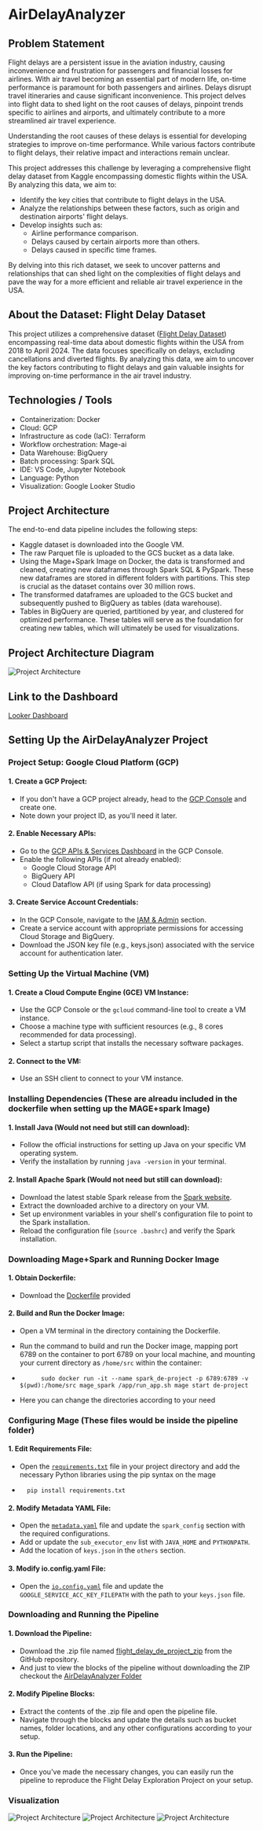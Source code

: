 # AirDelayAnalyzer

## Problem Statement

Flight delays are a persistent issue in the aviation industry, causing inconvenience and frustration for passengers and financial losses for airlines.
With air travel becoming an essential part of modern life, on-time performance is paramount for both passengers and airlines. Delays disrupt travel itineraries and cause significant inconvenience. This project delves into flight data to shed light on the root causes of delays, pinpoint trends specific to airlines and airports, and ultimately contribute to a more streamlined air travel experience.

Understanding the root causes of these delays is essential for developing strategies to improve on-time performance. While various factors contribute to flight delays, their relative impact and interactions remain unclear.

This project addresses this challenge by leveraging a comprehensive flight delay dataset from Kaggle encompassing domestic flights within the USA. By analyzing this data, we aim to:

- Identify the key cities that contribute to flight delays in the USA.
- Analyze the relationships between these factors, such as origin and destination airports' flight delays.
- Develop insights such as:
  - Airline performance comparison.
  - Delays caused by certain airports more than others.
  - Delays caused in specific time frames.

By delving into this rich dataset, we seek to uncover patterns and relationships that can shed light on the complexities of flight delays and pave the way for a more efficient and reliable air travel experience in the USA.

## About the Dataset: Flight Delay Dataset

This project utilizes a comprehensive dataset ([Flight Delay Dataset](https://www.kaggle.com/datasets/arvindnagaonkar/flight-delay/data)) encompassing real-time data about domestic flights within the USA from 2018 to April 2024.
The data focuses specifically on delays, excluding cancellations and diverted flights.
By analyzing this data, we aim to uncover the key factors contributing to flight delays and gain valuable insights for improving on-time performance in the air travel industry.

## Technologies / Tools

- Containerization: Docker
- Cloud: GCP
- Infrastructure as code (IaC): Terraform
- Workflow orchestration: Mage-ai
- Data Warehouse: BigQuery
- Batch processing: Spark SQL
- IDE: VS Code, Jupyter Notebook
- Language: Python
- Visualization: Google Looker Studio

## Project Architecture

The end-to-end data pipeline includes the following steps:

- Kaggle dataset is downloaded into the Google VM.
- The raw Parquet file is uploaded to the GCS bucket as a data lake.
- Using the Mage+Spark Image on Docker, the data is transformed and cleaned, creating new dataframes through Spark SQL & PySpark. These new dataframes are stored in different folders with partitions. This step is crucial as the dataset contains over 30 million rows.
- The transformed dataframes are uploaded to the GCS bucket and subsequently pushed to BigQuery as tables (data warehouse).
- Tables in BigQuery are queried, partitioned by year, and clustered for optimized performance. These tables will serve as the foundation for creating new tables, which will ultimately be used for visualizations.

## Project Architecture Diagram

![Project Architecture](https://github.com/PD013/AirDelayAnalyzer/assets/114251906/b1631b99-2202-4ac4-9fa5-7c506afe05b4)

## Link to the Dashboard

[Looker Dashboard](https://lookerstudio.google.com/reporting/b2519cc7-0b02-496b-9caa-3e3eaf65916b)

## Setting Up the AirDelayAnalyzer Project

### Project Setup: Google Cloud Platform (GCP)

#### 1. Create a GCP Project:

- If you don't have a GCP project already, head to the [GCP Console](https://console.cloud.google.com/) and create one.
- Note down your project ID, as you'll need it later.

#### 2. Enable Necessary APIs:

- Go to the [GCP APIs & Services Dashboard](https://console.cloud.google.com/apis/dashboard) in the GCP Console.
- Enable the following APIs (if not already enabled):
  - Google Cloud Storage API
  - BigQuery API
  - Cloud Dataflow API (if using Spark for data processing)

#### 3. Create Service Account Credentials:

- In the GCP Console, navigate to the [IAM & Admin](https://console.cloud.google.com/iam-admin) section.
- Create a service account with appropriate permissions for accessing Cloud Storage and BigQuery.
- Download the JSON key file (e.g., keys.json) associated with the service account for authentication later.

### Setting Up the Virtual Machine (VM)

#### 1. Create a Cloud Compute Engine (GCE) VM Instance:

- Use the GCP Console or the `gcloud` command-line tool to create a VM instance.
- Choose a machine type with sufficient resources (e.g., 8 cores recommended for data processing).
- Select a startup script that installs the necessary software packages.

#### 2. Connect to the VM:

- Use an SSH client to connect to your VM instance.

### Installing Dependencies (These are alreadu included in the dockerfile when setting up the MAGE+spark Image)

#### 1. Install Java (Would not need but still can download):

- Follow the official instructions for setting up Java on your specific VM operating system.
- Verify the installation by running `java -version` in your terminal.

#### 2. Install Apache Spark (Would not need but still can download):

- Download the latest stable Spark release from the [Spark website](https://spark.apache.org/downloads.html).
- Extract the downloaded archive to a directory on your VM.
- Set up environment variables in your shell's configuration file to point to the Spark installation.
- Reload the configuration file (`source .bashrc`) and verify the Spark installation.

### Downloading Mage+Spark and Running Docker Image 

#### 1. Obtain Dockerfile:

- Download the [Dockerfile](https://github.com/PD013/AirDelayAnalyzer/blob/main/Dockerfile) provided

#### 2. Build and Run the Docker Image:

- Open a VM terminal in the directory containing the Dockerfile.
- Run the command to build and run the Docker image, mapping port 6789 on the container to port 6789 on your local machine, and mounting your current directory as `/home/src` within the container:
  
-           sudo docker run -it --name spark_de-project -p 6789:6789 -v $(pwd):/home/src mage_spark /app/run_app.sh mage start de-project

- Here you can change the directories according to your need

  
### Configuring Mage (These files would be inside the pipeline folder)

#### 1. Edit Requirements File:

- Open the [`requirements.txt`](https://github.com/PD013/AirDelayAnalyzer/blob/main/requirements.txt) file in your project directory and add the necessary Python libraries using the pip syntax on the mage
-       pip install requirements.txt
  
#### 2. Modify Metadata YAML File:

- Open the [`metadata.yaml`](/metadata.yaml) file and update the `spark_config` section with the required configurations.
- Add or update the `sub_executor_env` list with `JAVA_HOME` and `PYTHONPATH`.
- Add the location of `keys.json` in the `others` section.
  

#### 3. Modify io.config.yaml File:

- Open the [`io.config.yaml`](/io.config.yaml)  file and update the `GOOGLE_SERVICE_ACC_KEY_FILEPATH` with the path to your `keys.json` file.

### Downloading and Running the Pipeline

#### 1. Download the Pipeline:

- Download the .zip file named [flight_delay_de_project_zip](/flight_delay_de_project_zip) from the GitHub repository.
- And just to view the blocks of the pipeline without downloading the ZIP checkout the [AirDelayAnalyzer Folder](/AirDelayAnalyzer)

#### 2. Modify Pipeline Blocks:

- Extract the contents of the .zip file and open the pipeline file.
- Navigate through the blocks and update the details such as bucket names, folder locations, and any other configurations according to your setup.

#### 3. Run the Pipeline:

- Once you've made the necessary changes, you can easily run the pipeline to reproduce the Flight Delay Exploration Project on your setup.


### Visualization
![Project Architecture](https://github.com/PD013/AirDelayAnalyzer/assets/114251906/b1631b99-2202-4ac4-9fa5-7c506afe05b4)
![Project Architecture](https://github.com/PD013/AirDelayAnalyzer/assets/114251906/b1631b99-2202-4ac4-9fa5-7c506afe05b4)
![Project Architecture](https://github.com/PD013/AirDelayAnalyzer/assets/114251906/b1631b99-2202-4ac4-9fa5-7c506afe05b4)
